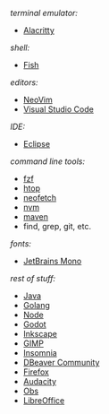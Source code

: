 _terminal emulator:_

- [Alacritty](https://github.com/alacritty/alacritty)

_shell:_

- [Fish](https://github.com/fish-shell/fish-shell)

_editors:_

- [NeoVim](https://github.com/neovim/neovim)
- [Visual Studio Code](https://github.com/microsoft/vscode)

_IDE:_

- [Eclipse](https://git.eclipse.org/c/)

_command line tools:_

- [fzf](https://github.com/junegunn/fzf)
- [htop](https://github.com/htop-dev/htop)
- [neofetch](https://github.com/dylanaraps/neofetch)
- [nvm](https://github.com/nvm-sh/nvm)
- [maven](https://maven.apache.org/install.html)
- find, grep, git, etc.

_fonts:_

- [JetBrains Mono](https://github.com/JetBrains/JetBrainsMono)

_rest of stuff:_

- [Java](https://openjdk.java.net/)
- [Golang](https://golang.org/)
- [Node](https://nodejs.org/en/)
- [Godot](https://godotengine.org/)
- [Inkscape](https://inkscape.org/)
- [GIMP](https://www.gimp.org/)
- [Insomnia](https://github.com/Kong/insomnia)
- [DBeaver Community](https://dbeaver.io/)
- [Firefox](https://www.mozilla.org/en-US/firefox/new/)
- [Audacity](https://github.com/audacity/audacity)
- [Obs](https://github.com/obsproject/obs-studio)
- [LibreOffice](https://www.libreoffice.org/)
